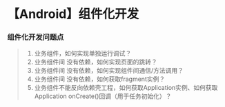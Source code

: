 # 【Android】组件化开发



### 组件化开发问题点

> 1. 业务组件，如何实现单独运行调试？
> 2. 业务组件间 没有依赖，如何实现页面的跳转？
> 3. 业务组件间 没有依赖，如何实现组件间通信/方法调用？
> 4. 业务组件间 没有依赖，如何获取fragment实例？
> 5. 业务组件不能反向依赖壳工程，如何获取Application实例、如何获取Application onCreate()回调（用于任务初始化）？
